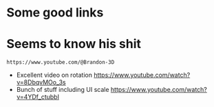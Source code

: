 

# Some good links

# Seems to know his shit
    https://www.youtube.com/@Brandon-3D
* Excellent video on rotation
    https://www.youtube.com/watch?v=8DbqvMOo_3s
* Bunch of stuff including UI scale
    https://www.youtube.com/watch?v=4YDf_ctubbI

    